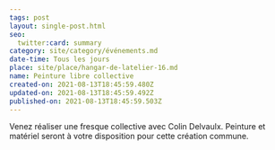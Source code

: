 ```yaml
---
tags: post
layout: single-post.html
seo:
  twitter:card: summary
category: site/category/événements.md
date-time: Tous les jours
place: site/place/hangar-de-latelier-16.md
name: Peinture libre collective
created-on: 2021-08-13T18:45:59.480Z
updated-on: 2021-08-13T18:45:59.492Z
published-on: 2021-08-13T18:45:59.503Z
---
```

<!--StartFragment-->

Venez réaliser une fresque collective avec Colin Delvaulx. Peinture et matériel seront à votre disposition pour cette création commune.

<!--EndFragment-->
